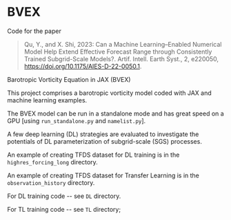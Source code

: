 # BVEX
Code for the paper 
> Qu, Y., and X. Shi, 2023: Can a Machine Learning–Enabled Numerical Model Help Extend Effective Forecast Range through Consistently Trained Subgrid-Scale Models?. Artif. Intell. Earth Syst., 2, e220050, https://doi.org/10.1175/AIES-D-22-0050.1.

Barotropic Vorticity Equation in JAX (BVEX)

This project comprises a barotropic vorticity model coded with JAX and machine learning examples. 

The BVEX model can be run in a standalone mode and has great speed on a GPU [using `run_standalone.py` and `namelist.py`].

A few deep learning (DL) strategies are evaluated to investigate the potentials of DL parameterization of subgrid-scale (SGS) processes.

An example of creating TFDS dataset for DL training is in the `highres_forcing_long` directory.

An example of creating TFDS dataset for Transfer Learning is in the `observation_history` directory.

For DL training code -- see `DL` directory.

For TL training code -- see `TL` directory;



